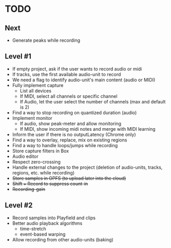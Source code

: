# TODO

## Next

* Generate peaks while recording

## Level #1

* If empty project, ask if the user wants to record audio or midi
* If tracks, use the first available audio-unit to record
* We need a flag to identify audio-unit's main content (audio or MIDI)
* Fully implement capture
  * List all devices
  * If MIDI, select all channels or specific channel
  * If Audio, let the user select the number of channels (max and default is 2)
* Find a way to stop recording on quantized duration (audio)
* Implement monitor
  * If audio, show peak-meter and allow monitoring
  * If MIDI, show incoming midi notes and merge with MIDI learning
* Inform the user if there is no outputLatency (Chrome only)
* Find a way to overlay, replace, mix on existing regions
* Find a way to handle loops/jumps while recording
* Store capture filters in Box
* Audio editor
* Respect zero-crossing
* Handle external changes to the project (deletion of audio-units, tracks, regions, etc. while recording)
* ~~Store samples in OPFS (to upload later into the cloud)~~
* ~~Shift + Record to suppress count-in~~
* ~~Recording-gain~~

## Level #2

* Record samples into Playfield and clips
* Better audio playback algorithms
    * time-stretch
    * event-based warping
* Allow recording from other audio-units (baking)